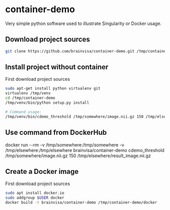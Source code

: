 # container-demo
Very simple python software used to illustrate Singularity or Docker usage.


## Download project sources
```sh
git clone https://github.com/brainvisa/container-demo.git /tmp/container-demo
```


## Install project without container

First download project sources

```sh
sudo apt-get install python virtualenv git
virtualenv /tmp/venv
cd /tmp/container-demo
/tmp/venv/bin/python setup.py install

# Command usage:
/tmp/venv/bin/cdemo_threshold /tmp/somewhere/image.nii.gz 150 /tmp/elsewhere/result_image.nii.gz
```

## Use command from DockerHub
docker run --rm -v /tmp/somewhere:/tmp/somewhere -v /tmp/elsewhere:/tmp/elsewhere brainvisa/container-demo cdemo_threshold /tmp/somewhere/image.nii.gz 150 /tmp/elsewhere/result_image.nii.gz

## Create a Docker image

First download project sources

```sh
sudo apt install docker.io
sudo addgroup $USER docker
docker build -t brainvisa/container-demo /tmp/container-demo/docker
```
